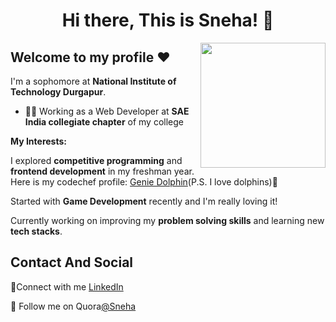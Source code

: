 <h1 align="center">Hi there, This is Sneha! 👋</h1>

<img align='right' src='https://user-images.githubusercontent.com/5713670/87202985-820dcb80-c2b6-11ea-9f56-7ec461c497c3.gif' width='200"'>

## Welcome to my profile :heart:

I'm a sophomore at __National Institute of Technology Durgapur__.

* ✍🏻 Working as a Web Developer at __SAE India collegiate chapter__ of my college<br/>


**My Interests:** 

I explored __competitive programming__ and __frontend development__ in my freshman year.
Here is my codechef profile: [Genie Dolphin](https://www.codechef.com/users/sweet_summer)(P.S. I love dolphins):dolphin:

Started with __Game Development__ recently and I'm really loving it! 

Currently working on improving my __problem solving skills__ and learning new __tech stacks__.


## Contact And Social

 :blue_heart:Connect with me [LinkedIn](https://www.linkedin.com/in/sneha-chattopadhyay-a390741a7/)
 
 :purple_heart: Follow me on Quora[@Sneha](https://www.quora.com/profile/Sneha-Chatterjee-87)



